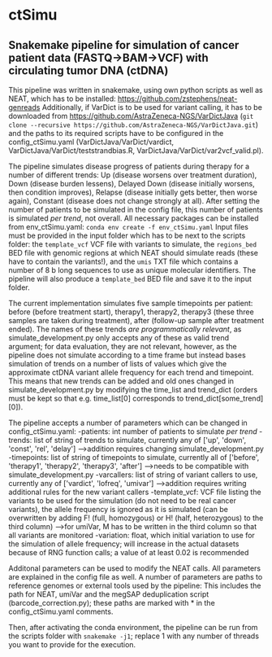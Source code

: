 # ctSimu
## Snakemake pipeline for simulation of cancer patient data (FASTQ->BAM->VCF) with circulating tumor DNA (ctDNA)

This pipeline was written in snakemake, using own python scripts as well as NEAT, which has to be installed: https://github.com/zstephens/neat-genreads
Additionally, if VarDict is to be used for variant calling, it has to be downloaded from https://github.com/AstraZeneca-NGS/VarDictJava (`git clone --recursive https://github.com/AstraZeneca-NGS/VarDictJava.git`) and the paths to its required scripts have to be configured in the config_ctSimu.yaml (VarDictJava/VarDict/vardict, VarDictJava/VarDict/teststrandbias.R, VarDictJava/VarDict/var2vcf_valid.pl).

The pipeline simulates disease progress of patients during therapy for a number of different trends: Up (disease worsens over treatment duration), Down (disease burden lessens), Delayed Down (disease initially worsens, then condition improves), Relapse (disease initially gets better, then worse again), Constant (disease does not change strongly at all). After setting the number of patients to be simulated in the config file, this number of patients is simulated *per trend*, not overall. All necessary packages can be installed from env_ctSimu.yaml: `conda env create -f env_ctSimu.yaml`
Input files must be provided in the input folder which has to be next to the scripts folder: the `template_vcf` VCF file with variants to simulate, the `regions_bed` BED file with genomic regions at which NEAT should simulate reads (these have to contain the variants!), and the `umis` TXT file which contains a number of 8 b long sequences to use as unique molecular identifiers. The pipeline will also produce a `template_bed` BED file and save it to the input folder.

The current implementation simulates five sample timepoints per patient: before (before treatment start), therapy1, therapy2, therapy3 (these three samples are taken during treatment), after (follow-up sample after treatment ended). The names of these trends *are programmatically relevant*, as simulate_development.py only accepts any of these as valid trend argument; for data evaluation, they are not relevant, however, as the pipeline does not simulate according to a time frame but instead bases simulation of trends on a number of lists of values which give the approximate ctDNA variant allele frequency for each trend and timepoint. This means that new trends can be added and old ones changed in simulate_development.py by modifying the time_list and trend_dict (orders must be kept so that e.g. time_list[0] corresponds to trend_dict[some_trend][0]).

The pipeline accepts a number of parameters which can be changed in config_ctSimu.yaml:
-patients: int number of patients to simulate _per trend_
-trends: list of string of trends to simulate, currently any of ['up', 'down', 'const', 'rel', 'delay'] -->addition requires changing simulate_development.py
-timepoints: list of string of timepoints to simulate, currently all of ['before', 'therapy1', 'therapy2', 'therapy3', 'after'] -->needs to be compatible with simulate_development.py
-varcallers: list of string of variant callers to use, currently any of ['vardict', 'lofreq', 'umivar'] -->addition requires writing additional rules for the new variant callers
-template_vcf: VCF file listing the variants to be used for the simulation (do not need to be real cancer variants), the allele frequency is ignored as it is simulated (can be overwritten by adding F! (full, homozygous) or H! (half, heterozygous) to the third column) -->for umiVar, M has to be written in the third column so that all variants are monitored
-variation: float, which initial variation to use for the simulation of allele frequency; will increase in the actual datasets because of RNG function calls; a value of at least 0.02 is recommended

Additonal parameters can be used to modify the NEAT calls. All parameters are explained in the config file as well. A number of parameters are paths to reference genomes or external tools used by the pipeline: This includes the path for NEAT, umiVar and the megSAP deduplication script (barcode_correction.py); these paths are marked with * in the config_ctSimu.yaml comments.

Then, after activating the conda environment, the pipeline can be run from the scripts folder with `snakemake -j1`; replace 1 with any number of threads you want to provide for the execution.
